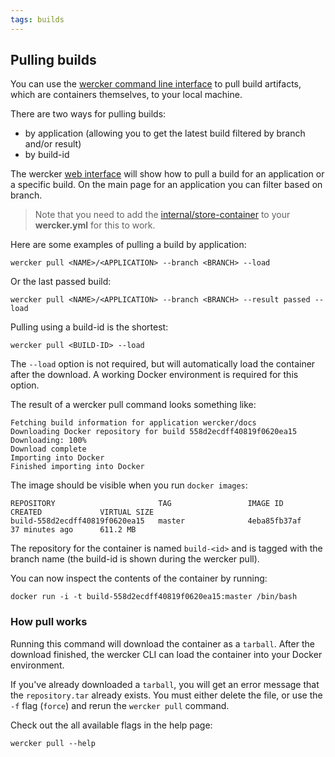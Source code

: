 ```yaml
---
tags: builds
---
```


## Pulling builds

You can use the
[wercker command line interface](/cli/usage/index.html)
to pull build artifacts, which are containers themselves, to your local machine.

There are two ways for pulling builds:

* by application (allowing you to get the latest build filtered by branch and/or result)
* by build-id

The wercker [web interface](/docs/web-interface/index.html) will show
how to pull a build for an application or a specific build. On the main
page for an application you can filter based on branch.

> Note that you need to add the [internal/store-container](/docs/steps/internal-steps.html#store-container) to your
**wercker.yml** for this to work.

Here are some examples of pulling a build by application:

```no-highlight
wercker pull <NAME>/<APPLICATION> --branch <BRANCH> --load
```

Or the last passed build:

```no-highlight
wercker pull <NAME>/<APPLICATION> --branch <BRANCH> --result passed --load
```

Pulling using a build-id is the shortest:

```no-highlight
wercker pull <BUILD-ID> --load
```

The `--load` option is not required, but will automatically load the container after the download.
A working Docker environment is required for this option.

The result of a wercker pull command looks something like:

```no-highlight
Fetching build information for application wercker/docs
Downloading Docker repository for build 558d2ecdff40819f0620ea15
Downloading: 100%
Download complete
Importing into Docker
Finished importing into Docker
```

The image should be visible when you run `docker images`:

```no-highlight
REPOSITORY                       TAG                 IMAGE ID            CREATED             VIRTUAL SIZE
build-558d2ecdff40819f0620ea15   master              4eba85fb37af        37 minutes ago      611.2 MB
```

The repository for the container is named `build-<id>` and is tagged
with the branch name (the build-id is shown during the wercker pull).

You can now inspect the contents of the container by running:

```no-highlight
docker run -i -t build-558d2ecdff40819f0620ea15:master /bin/bash
```

### How pull works
Running this command will download the container as a `tarball`. After
the download finished, the wercker CLI can load the container into your Docker environment.

If you've already downloaded a `tarball`, you will get an error message that the `repository.tar` already exists. You must
either delete the file, or use the `-f` flag (`force`) and rerun the `wercker pull` command.

Check out the all available flags in the help page:

```no-highlight
wercker pull --help
```

